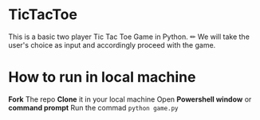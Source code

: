 # TicTacToe
This is a basic two player Tic Tac Toe Game in Python. ✏
We will take the user's choice as input and accordingly proceed with the game. 

# How to run in local machine

<b>Fork</b> The repo
<b>Clone</b> it in your local machine
Open <b>Powershell window</b> or <b> command prompt</b>
Run the commad `python game.py`